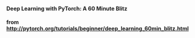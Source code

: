 #### Deep Learning with PyTorch: A 60 Minute Blitz 
#### from http://pytorch.org/tutorials/beginner/deep_learning_60min_blitz.html